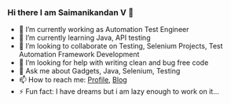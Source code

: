 ### Hi there I am Saimanikandan V 👋


- 🔭 I’m currently working as Automation Test Engineer
- 🌱 I’m currently learning Java, API testing
- 👯 I’m looking to collaborate on Testing, Selenium Projects, Test Automation Framework Development
- 🤔 I’m looking for help with writing clean and bug free code
- 💬 Ask me about Gadgets, Java, Selenium, Testing
- 📫 How to reach me: [Profile](https://saimanikandanv.me), [Blog](//saimanikandanv.github.io/thoughtsqre)
- ⚡ Fun fact: I have dreams but i am lazy enough to work on it...
